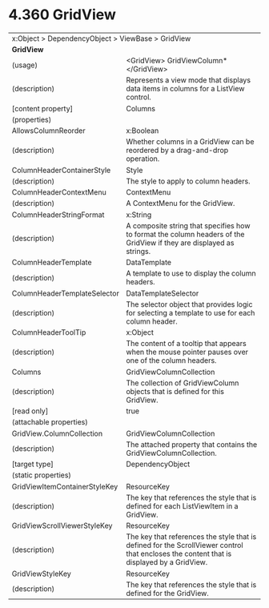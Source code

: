 <html dir="LTR" xmlns:mshelp="http://msdn.microsoft.com/mshelp" xmlns:ddue="http://ddue.schemas.microsoft.com/authoring/2003/5" xmlns:xlink="http://www.w3.org/1999/xlink" xmlns:tool="http://www.microsoft.com/tooltip">

<body>
 <input type="hidden" id="userDataCache" class="userDataStyle">
 <input type="hidden" id="hiddenScrollOffset">
 <img id="dropDownImage" style="display:none; height:0; width:0;" src="../local/drpdown.gif">
 <img id="dropDownHoverImage" style="display:none; height:0; width:0;" src="../local/drpdown_orange.gif">
 <img id="collapseImage" style="display:none; height:0; width:0;" src="../local/collapse.gif">
 <img id="expandImage" style="display:none; height:0; width:0;" src="../local/exp.gif">
 <img id="collapseAllImage" style="display:none; height:0; width:0;" src="../local/collall.gif">
 <img id="expandAllImage" style="display:none; height:0; width:0;" src="../local/expall.gif">
 <img id="copyImage" style="display:none; height:0; width:0;" src="../local/copycode.gif">
 <img id="copyHoverImage" style="display:none; height:0; width:0;" src="../local/copycodeHighlight.gif">
 <div id="header"><h1 class="heading">4.360 GridView</h1></div>

 <div id="mainSection">
 <div id="mainBody">
 <div id="allHistory" class="saveHistory" onsave="saveAll()" onload="loadAll()"></div>
 <p xmlns:wsd="http://wsdev.schemas.microsoft.com/authoring/2008/2" xmlns:msxsl="urn:schemas-microsoft-com:xslt" xmlns:script="urn:script" xmlns:build="urn:build">
 </p>
 <div id="sectionSection0" class="section" name="collapseableSection">
 <content xmlns="http://ddue.schemas.microsoft.com/authoring/2003/5" xmlns:wsd="http://wsdev.schemas.microsoft.com/authoring/2008/2" xmlns:msxsl="urn:schemas-microsoft-com:xslt" xmlns:script="urn:script" xmlns:build="urn:build">
 </content>
 </div>
 <div id="sectionSection1" class="section" name="collapseableSection">
 <content xmlns="http://ddue.schemas.microsoft.com/authoring/2003/5" xmlns:wsd="http://wsdev.schemas.microsoft.com/authoring/2008/2" xmlns:msxsl="urn:schemas-microsoft-com:xslt" xmlns:script="urn:script" xmlns:build="urn:build">
 <table class="ProtocolAuthoredTable" xmlns="">
 <tr><td colspan="2">
<mshelp:link keywords="c0d383e4-fcdb-4546-a06b-81c262fe2a5e" tabindex="0">x:Object</mshelp:link> &gt; <mshelp:link keywords="44a6e58f-41e0-4602-b1d2-75a9b44a5acb" tabindex="0">DependencyObject</mshelp:link> &gt; <mshelp:link keywords="a0dd4050-1cbc-491b-821f-15f43e5c44f0" tabindex="0">ViewBase</mshelp:link> &gt; <mshelp:link keywords="0158710d-3c23-4fac-84f5-22cf736430ee" tabindex="0">GridView</mshelp:link> </td>
 </tr>
 <tr><td colspan="2">
 <b>GridView</b> </td>
 </tr>
 <tr><td><div class="indent0">(usage)</div></td>
 <td>&lt;GridView&gt; <mshelp:link keywords="4e8ef3c0-5113-4183-9afe-5f1163d06f82" tabindex="0">GridViewColumn</mshelp:link>* &lt;/GridView&gt;</td>
 </tr>
 <tr><td><div class="indent0">(description)</div></td>
 <td>Represents a view mode that displays data items in columns for a ListView control.</td>
 </tr>
 <tr><td><div class="indent0">[content property]</div></td>
 <td><mshelp:link keywords="0158710d-3c23-4fac-84f5-22cf736430ee" tabindex="0">Columns</mshelp:link></td>
 </tr>
 <tr><td><div class="indent0">(properties)</div></td>
 <td></td>
 </tr>
 <tr><td><div class="indent2">AllowsColumnReorder</div></td>
 <td><mshelp:link keywords="c4ef5482-3a69-411e-bd77-93ce44c968a9" tabindex="0">x:Boolean</mshelp:link></td>
 </tr>
 <tr><td><div class="indent4">(description)</div></td>
 <td>Whether columns in a GridView can be reordered by a drag-and-drop operation.</td>
 </tr>
 <tr><td><div class="indent2">ColumnHeaderContainerStyle</div></td>
 <td><mshelp:link keywords="457839f3-612f-466d-9c5f-2e2c7cad6f0c" tabindex="0">Style</mshelp:link></td>
 </tr>
 <tr><td><div class="indent4">(description)</div></td>
 <td>The style to apply to column headers.</td>
 </tr>
 <tr><td><div class="indent2">ColumnHeaderContextMenu</div></td>
 <td><mshelp:link keywords="b976e85b-18ee-4153-9ce6-96f005c24103" tabindex="0">ContextMenu</mshelp:link></td>
 </tr>
 <tr><td><div class="indent4">(description)</div></td>
 <td>A ContextMenu for the GridView.</td>
 </tr>
 <tr><td><div class="indent2">ColumnHeaderStringFormat</div></td>
 <td><mshelp:link keywords="34869e25-9e8d-49b4-b204-87bf0cf447ae" tabindex="0">x:String</mshelp:link></td>
 </tr>
 <tr><td><div class="indent4">(description)</div></td>
 <td>A composite string that specifies how to format the column headers of the GridView if they are displayed as strings.</td>
 </tr>
 <tr><td><div class="indent2">ColumnHeaderTemplate</div></td>
 <td><mshelp:link keywords="b92d9b14-af0f-4d9a-a740-6fc920311dfc" tabindex="0">DataTemplate</mshelp:link></td>
 </tr>
 <tr><td><div class="indent4">(description)</div></td>
 <td>A template to use to display the column headers.</td>
 </tr>
 <tr><td><div class="indent2">ColumnHeaderTemplateSelector</div></td>
 <td><mshelp:link keywords="567b4133-ec07-4a34-9da5-f975f79c39e3" tabindex="0">DataTemplateSelector</mshelp:link></td>
 </tr>
 <tr><td><div class="indent4">(description)</div></td>
 <td>The selector object that provides logic for selecting a template to use for each column header.</td>
 </tr>
 <tr><td><div class="indent2">ColumnHeaderToolTip</div></td>
 <td><mshelp:link keywords="c0d383e4-fcdb-4546-a06b-81c262fe2a5e" tabindex="0">x:Object</mshelp:link></td>
 </tr>
 <tr><td><div class="indent4">(description)</div></td>
 <td>The content of a tooltip that appears when the mouse pointer pauses over one of the column headers.</td>
 </tr>
 <tr><td><div class="indent2">Columns</div></td>
 <td><mshelp:link keywords="0e46b45f-ffca-4ccb-87fa-efc9e130e77d" tabindex="0">GridViewColumnCollection</mshelp:link></td>
 </tr>
 <tr><td><div class="indent4">(description)</div></td>
 <td>The collection of GridViewColumn objects that is defined for this GridView.</td>
 </tr>
 <tr><td><div class="indent4">[read only]</div></td>
 <td>true</td>
 </tr>
 <tr><td><div class="indent0">(attachable properties)</div></td>
 <td></td>
 </tr>
 <tr><td><div class="indent2">GridView.ColumnCollection</div></td>
 <td><mshelp:link keywords="0e46b45f-ffca-4ccb-87fa-efc9e130e77d" tabindex="0">GridViewColumnCollection</mshelp:link></td>
 </tr>
 <tr><td><div class="indent4">(description)</div></td>
 <td>The attached property that contains the GridViewColumnCollection.</td>
 </tr>
 <tr><td><div class="indent4">[target type]</div></td>
 <td><mshelp:link keywords="44a6e58f-41e0-4602-b1d2-75a9b44a5acb" tabindex="0">DependencyObject</mshelp:link></td>
 </tr>
 <tr><td><div class="indent0">(static properties)</div></td>
 <td></td>
 </tr>
 <tr><td><div class="indent2">GridViewItemContainerStyleKey</div></td>
 <td><mshelp:link keywords="f8a6d0ac-60d8-4d88-baf7-f20c1ef39eff" tabindex="0">ResourceKey</mshelp:link></td>
 </tr>
 <tr><td><div class="indent4">(description)</div></td>
 <td>The key that references the style that is defined for each ListViewItem in a GridView.</td>
 </tr>
 <tr><td><div class="indent2">GridViewScrollViewerStyleKey</div></td>
 <td><mshelp:link keywords="f8a6d0ac-60d8-4d88-baf7-f20c1ef39eff" tabindex="0">ResourceKey</mshelp:link></td>
 </tr>
 <tr><td><div class="indent4">(description)</div></td>
 <td>The key that references the style that is defined for the ScrollViewer control that encloses the content that is displayed by a GridView.</td>
 </tr>
 <tr><td><div class="indent2">GridViewStyleKey</div></td>
 <td><mshelp:link keywords="f8a6d0ac-60d8-4d88-baf7-f20c1ef39eff" tabindex="0">ResourceKey</mshelp:link></td>
 </tr>
 <tr><td><div class="indent4">(description)</div></td>
 <td>The key that references the style that is defined for the GridView.</td>
 </tr>
</table>
 </content>
 </div>
 <!--[if gte IE 5]>
 <tool:tip element="languageFilterToolTip" avoidmouse="false"/>
 <![endif]-->
 </div>
 <a name="feedback"></a><span></span>
 </div>
</body></html>
